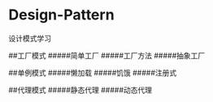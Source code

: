 # Design-Pattern
设计模式学习

##工厂模式
#####简单工厂
#####工厂方法
#####抽象工厂

##单例模式
#####懒加载
#####饥饿
#####注册式

##代理模式
#####静态代理
#####动态代理



